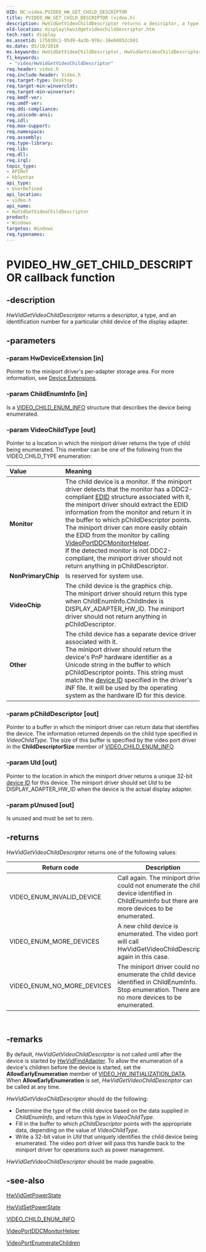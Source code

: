 ```yaml
---
UID: NC:video.PVIDEO_HW_GET_CHILD_DESCRIPTOR
title: PVIDEO_HW_GET_CHILD_DESCRIPTOR (video.h)
description: HwVidGetVideoChildDescriptor returns a descriptor, a type, and an identification number for a particular child device of the display adapter.
old-location: display\hwvidgetvideochilddescriptor.htm
tech.root: display
ms.assetid: 175030c1-95d9-4a3b-976c-16e04852cb91
ms.date: 05/10/2018
ms.keywords: HwVidGetVideoChildDescriptor, HwVidGetVideoChildDescriptor callback function [Display Devices], PVIDEO_HW_GET_CHILD_DESCRIPTOR, PVIDEO_HW_GET_CHILD_DESCRIPTOR callback, VideoMiniport_Functions_15898023-8b0d-4cda-8970-4aeb0a7fc444.xml, display.hwvidgetvideochilddescriptor, video/HwVidGetVideoChildDescriptor
f1_keywords:
 - "video/HwVidGetVideoChildDescriptor"
req.header: video.h
req.include-header: Video.h
req.target-type: Desktop
req.target-min-winverclnt: 
req.target-min-winversvr: 
req.kmdf-ver: 
req.umdf-ver: 
req.ddi-compliance: 
req.unicode-ansi: 
req.idl: 
req.max-support: 
req.namespace: 
req.assembly: 
req.type-library: 
req.lib: 
req.dll: 
req.irql: 
topic_type:
- APIRef
- kbSyntax
api_type:
- UserDefined
api_location:
- video.h
api_name:
- HwVidGetVideoChildDescriptor
product:
- Windows
targetos: Windows
req.typenames: 
---
```


# PVIDEO_HW_GET_CHILD_DESCRIPTOR callback function


## -description


<i>HwVidGetVideoChildDescriptor</i> returns a descriptor, a type, and an identification number for a particular child device of the display adapter.


## -parameters




### -param HwDeviceExtension [in]

Pointer to the miniport driver's per-adapter storage area. For more information, see <a href="https://docs.microsoft.com/windows-hardware/drivers/kernel/device-extensions">Device Extensions</a>.


### -param ChildEnumInfo [in]

Is a <a href="https://docs.microsoft.com/windows-hardware/drivers/ddi/video/ns-video-_video_child_enum_info">VIDEO_CHILD_ENUM_INFO</a> structure that describes the device being enumerated.


### -param VideoChildType [out]

Pointer to a location in which the miniport driver returns the type of child being enumerated. This member can be one of the following from the VIDEO_CHILD_TYPE enumeration:

| **Value** | **Meaning** |
|:--|:--|
| **Monitor** | The child device is a monitor. If the miniport driver detects that the monitor has a DDC2-compliant [EDID](https://docs.microsoft.com/windows-hardware/drivers/)  structure associated with it, the miniport driver should extract the EDID information from the monitor and return it in the buffer to which pChildDescriptor points. The miniport driver can more easily obtain the EDID from the monitor by calling [VideoPortDDCMonitorHelper](https://docs.microsoft.com/windows-hardware/drivers/ddi/video/nf-video-videoportddcmonitorhelper). <br/>If the detected monitor is not DDC2-compliant, the miniport driver should not return anything in pChildDescriptor. |
| **NonPrimaryChip** | Is reserved for system use. |
| **VideoChip** | The child device is the graphics chip.<br/>The miniport driver should return this type when ChildEnumInfo.ChildIndex is DISPLAY_ADAPTER_HW_ID. The miniport driver should not return anything in pChildDescriptor. | 
| **Other** | The child device has a separate device driver associated with it.<br/>The miniport driver should return the device's PnP hardware identifier as a Unicode string in the buffer to which pChildDescriptor points. This string must match the [device ID](https://docs.microsoft.com/windows-hardware/drivers/)  specified in the driver's INF file. It will be used by the operating system as the hardware ID for this device. |

### -param pChildDescriptor [out]

Pointer to a buffer in which the miniport driver can return data that identifies the device. The information returned depends on the child type specified in <i>VideoChildType</i>. The size of this buffer is specified by the video port driver in the <b>ChildDescriptorSize</b> member of <a href="https://docs.microsoft.com/windows-hardware/drivers/ddi/video/ns-video-_video_child_enum_info">VIDEO_CHILD_ENUM_INFO</a>.


### -param UId [out]

Pointer to the location in which the miniport driver returns a unique 32-bit <a href="https://docs.microsoft.com/windows-hardware/drivers/">device ID</a> for this device. The miniport driver should set <i>UId</i> to be DISPLAY_ADAPTER_HW_ID when the device is the actual display adapter.


### -param pUnused [out]

Is unused and must be set to zero.


## -returns

<i>HwVidGetVideoChildDescriptor</i> returns one of the following values:

|Return code|Description|
|--- |--- |
|VIDEO_ENUM_INVALID_DEVICE|Call again. The miniport driver could not enumerate the child device identified in ChildEnumInfo but there are more devices to be enumerated.|
|VIDEO_ENUM_MORE_DEVICES|A new child device is enumerated. The video port will call HwVidGetVideoChildDescriptor again in this case.|
|VIDEO_ENUM_NO_MORE_DEVICES|The miniport driver could not enumerate the child device identified in ChildEnumInfo. Stop enumeration. There are no more devices to be enumerated.|
 
## -remarks

By default, <i>HwVidGetVideoChildDescriptor</i> is not called until after the device is started by <a href="https://docs.microsoft.com/windows-hardware/drivers/ddi/video/nc-video-pvideo_hw_find_adapter">HwVidFindAdapter</a>. To allow the enumeration of a device's children before the device is started, set the <b>AllowEarlyEnumeration</b> member of <a href="https://docs.microsoft.com/windows-hardware/drivers/ddi/video/ns-video-_video_hw_initialization_data">VIDEO_HW_INITIALIZATION_DATA</a>. When <b>AllowEarlyEnumeration</b> is set, <i>HwVidGetVideoChildDescriptor</i> can be called at any time.

<i>HwVidGetVideoChildDescriptor</i> should do the following:

<ul>
<li>
Determine the type of the child device based on the data supplied in <i>ChildEnumInfo</i>, and return this type in <i>VideoChildType</i>.

</li>
<li>
Fill in the buffer to which <i>pChildDescriptor</i> points with the appropriate data, depending on the value of <i>VideoChildType</i>.

</li>
<li>
Write a 32-bit value in <i>UId</i> that uniquely identifies the child device being enumerated. The video port driver will pass this handle back to the miniport driver for operations such as power management.

</li>
</ul>
<i>HwVidGetVideoChildDescriptor</i> should be made pageable.




## -see-also




<a href="https://docs.microsoft.com/windows-hardware/drivers/ddi/video/nc-video-pvideo_hw_power_get">HwVidGetPowerState</a>



<a href="https://docs.microsoft.com/windows-hardware/drivers/ddi/video/nc-video-pvideo_hw_power_set">HwVidSetPowerState</a>



<a href="https://docs.microsoft.com/windows-hardware/drivers/ddi/video/ns-video-_video_child_enum_info">VIDEO_CHILD_ENUM_INFO</a>



<a href="https://docs.microsoft.com/windows-hardware/drivers/ddi/video/nf-video-videoportddcmonitorhelper">VideoPortDDCMonitorHelper</a>



<a href="https://docs.microsoft.com/windows-hardware/drivers/ddi/video/nf-video-videoportenumeratechildren">VideoPortEnumerateChildren</a>
 

 

